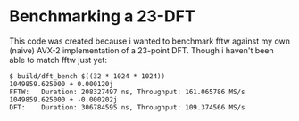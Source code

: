 # Benchmarking a 23-DFT

This code was created because i wanted to benchmark fftw against my own (naive) AVX-2 implementation of a 23-point DFT. Though i haven't been able to match fftw just yet:

```
$ build/dft_bench $((32 * 1024 * 1024))
1049859.625000 + 0.000120j
FFTW:   Duration: 208327497 ns, Throughput: 161.065786 MS/s
1049859.625000 + -0.000202j
DFT:    Duration: 306784595 ns, Throughput: 109.374566 MS/s
```

